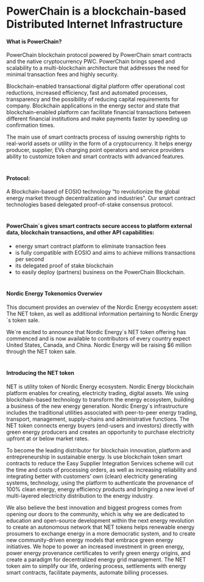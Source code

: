 #
# PowerChain is a blockchain-based Distributed Internet Infrastructure


#### What is PowerChain?

PowerChain blockchain protocol powered by PowerChain smart contracts and the native cryptocurrency PWC. PowerChain brings speed and scalability to a multi-blockchain architecture that addresses the need for minimal transaction fees and highly security.

Blockchain-enabled transactional digital platform offer operational cost reductions, increased efficiency, fast and automated processes, transparency and the possibility of reducing capital requirements for company. Blockchain applications in the energy sector and state that blockchain-enabled platform can facilitate financial transactions between different financial institutions and make payments faster by speeding up confirmation times. 

The main use of smart contracts process of issuing ownership rights to real-world assets or utility in the form of a cryptocurrency. It helps energy producer, supplier, EVs charging point operators and  service providers ability to customize token and smart contracts with advanced features.




#
#### Protocol: 

A Blockchain-based of EOSIO technology “to revolutionize the global energy market through decentralization and industries". Our smart contract technologies based delegated proof-of-stake consensus protocol. 



#
#### PowerChain´s gives smart contracts secure access to platform external data, blockchain transactions, and other API capabilities:

- energy smart contract platform to eliminate transaction fees 
- is fully compatible with EOSIO and aims to achieve millions transactions per second
- its delegated proof of stake blockchain 
- to easily deploy (partners) business on the PowerChain Blockchain.


#
#### Nordic Energy Tokenomics Overwiev

This document provides an overwiev of the Nordic Energy ecosystem asset: The NET token, as well as additional information pertaining to Nordic Energy´s token sale.

We´re excited to announce that Nordic Energy´s NET token offering has commenced and is now available to contributors of every country expect United States, Canada, and China. Nordic Energy will be raising $6 million through the NET token sale.

#
#### Introducing the NET token

NET is utility token of Nordic Energy ecosystem. Nordic Energy blockchain platform enables for creating, electricity trading, digital assets. We using blockchain-based technology to transform the energy ecosystem, building a business of the new energy generation. Nordic Energy´s infrastructure includes the traditional utilities associated with peer-to-peer energy trading, transport, management, supply-chains and administrative functions. The NET token connects energy buyers (end-users and investors) directly with green energy producers and creates an opportunity to purchase electricity upfront at or below market rates.

To become the leading distributor for blockchain innovation, platform and entrepreneurship in sustainable energy. Is use blockchain token smart contracts to reduce the Easy Supplier Integration Services scheme will cut the time and costs of processing orders, as well as increasing reliability and integrating better with customers’ own (clean) electricity generating systems, technology, using the platform to authenticate the provenance of 100% clean energy, energy efficiency products and bringing a new level of multi-layered electricity distribution to the energy industry.

We also believe the best innovation and biggest progress comes from opening our doors to the community, which is why we are dedicated to education and open-source development within the next energy revolution to create an autonomous network that NET tokens helps renewable energy prosumers to exchange energy in a more democratic system, and to create new community-driven energy models that embrace green energy initiatives. We hope to power an increased investment in green energy, power energy provenance certificates to verify green energy origins, and create a paradigm for decentralized energy grid management. The NET token aim to simplify our life, ordering process, settlements with energy smart contracts, facilitate payments, automate billing processes.


